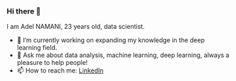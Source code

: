 ### Hi there 👋
I am Adel NAMANI, 23 years old, data scientist.
- 🌱 I’m currently working on expanding my knowledge in the deep learning field. 
- 💬 Ask me about data analysis, machine learning, deep learning, always a pleasure to help people!
- 📫 How to reach me: [LinkedIn](https://www.linkedin.com/in/adel-namani/)

<!--
**AdelNamani/adelnamani** is a ✨ _special_ ✨ repository because its `README.md` (this file) appears on your GitHub profile.

Here are some ideas to get you started:

- 🔭 I’m currently working on ...
- 🌱 I’m currently learning ...
- 👯 I’m looking to collaborate on ...
- 🤔 I’m looking for help with ...
- 💬 Ask me about ...
- 📫 How to reach me: ...
- 😄 Pronouns: ...
- ⚡ Fun fact: ...
-->
